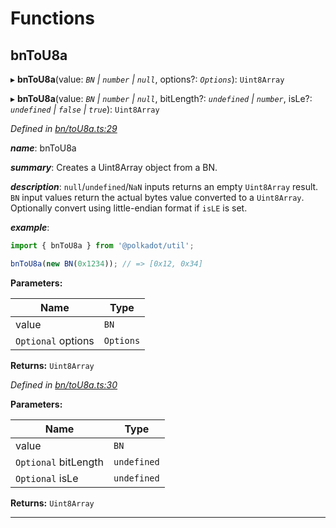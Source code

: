 

# Functions

<a id="bntou8a"></a>

##  bnToU8a

▸ **bnToU8a**(value: *`BN` | `number` | `null`*, options?: *`Options`*): `Uint8Array`

▸ **bnToU8a**(value: *`BN` | `number` | `null`*, bitLength?: *`undefined` | `number`*, isLe?: *`undefined` | `false` | `true`*): `Uint8Array`

*Defined in [bn/toU8a.ts:29](https://github.com/polkadot-js/common/blob/74b37cf/packages/util/src/bn/toU8a.ts#L29)*

*__name__*: bnToU8a

*__summary__*: Creates a Uint8Array object from a BN.

*__description__*: `null`/`undefined`/`NaN` inputs returns an empty `Uint8Array` result. `BN` input values return the actual bytes value converted to a `Uint8Array`. Optionally convert using little-endian format if `isLE` is set.

*__example__*:   

```javascript
import { bnToU8a } from '@polkadot/util';

bnToU8a(new BN(0x1234)); // => [0x12, 0x34]
```

**Parameters:**

| Name | Type |
| ------ | ------ |
| value | `BN` | `number` | `null` |
| `Optional` options | `Options` |

**Returns:** `Uint8Array`

*Defined in [bn/toU8a.ts:30](https://github.com/polkadot-js/common/blob/74b37cf/packages/util/src/bn/toU8a.ts#L30)*

**Parameters:**

| Name | Type |
| ------ | ------ |
| value | `BN` | `number` | `null` |
| `Optional` bitLength | `undefined` | `number` |
| `Optional` isLe | `undefined` | `false` | `true` |

**Returns:** `Uint8Array`

___

